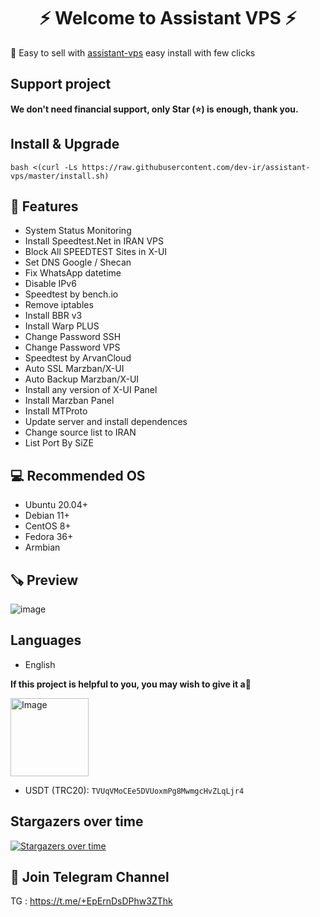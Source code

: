 <h1 align="center"/>⚡️ Welcome to Assistant VPS ⚡️</h1>

<p align="">
🍟 Easy to sell with <a href="https://github.com/dev-ir/assistant-vps/">assistant-vps</a> easy install with few clicks
</p>

## Support project 

**We don't need financial support, only Star (⭐) is enough, thank you.**

## Install & Upgrade

```
bash <(curl -Ls https://raw.githubusercontent.com/dev-ir/assistant-vps/master/install.sh)
```

## 💫 Features

- System Status Monitoring
- Install Speedtest.Net in IRAN VPS
- Block All SPEEDTEST Sites in X-UI
- Set DNS Google / Shecan
- Fix WhatsApp datetime
- Disable IPv6
- Speedtest by bench.io
- Remove iptables
- Install BBR v3
- Install Warp PLUS
- Change Password SSH
- Change Password VPS
- Speedtest by ArvanCloud
- Auto SSL Marzban/X-UI
- Auto Backup Marzban/X-UI
- Install any version of X-UI Panel
- Install Marzban Panel
- Install MTProto
- Update server and install dependences
- Change source list to IRAN
- List Port By SiZE

## 💻 Recommended OS

- Ubuntu 20.04+
- Debian 11+
- CentOS 8+
- Fedora 36+
- Armbian


## 🪚 Preview
![image](https://github.com/dev-ir/WaterWall-Tunnel/assets/114811214/88acabcf-feca-434c-afa2-fc71eabca192)

## Languages

- English

**If this project is helpful to you, you may wish to give it a**:star2:

<p align="left"><a href="#"><img width="125" src="https://github.com/dev-ir/assistant-vps/assets/114811214/cc33e615-478e-4b2b-866e-277a6f1c3c81" alt="Image"></a></p>

- USDT (TRC20): `TVUqVMoCEe5DVUoxmPg8MwmgcHvZLqLjr4`

## Stargazers over time
[![Stargazers over time](https://starchart.cc/dev-ir/assistant-vps.svg?variant=adaptive)](https://starchart.cc/dev-ir/assistant-vps)

## 📧 Join Telegram Channel

TG : https://t.me/+EpErnDsDPhw3ZThk
